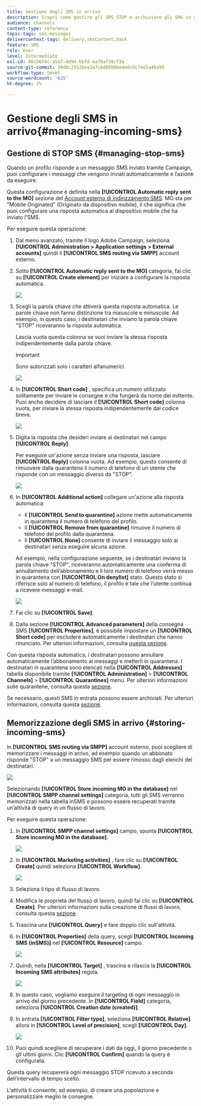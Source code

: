 ```yaml
---
title: Gestione degli SMS in arrivo
description: Scopri come gestire gli SMS STOP e archiviare gli SMS in arrivo in Adobe Campaign.
audience: channels
content-type: reference
topic-tags: sms-messages
delivercontext-tags: delivery,smsContent,back
feature: SMS
role: User
level: Intermediate
exl-id: 86cb6f4c-a5a7-4d9d-bbfd-4a70af38cf3a
source-git-commit: 30d0c2552bea3a7cbd8500be4e8c0c74e5a40a99
workflow-type: tm+mt
source-wordcount: '625'
ht-degree: 2%

---
```


# Gestione degli SMS in arrivo{#managing-incoming-sms}

## Gestione di STOP SMS {#managing-stop-sms}

Quando un profilo risponde a un messaggio SMS inviato tramite Campaign, puoi configurare i messaggi che vengono inviati automaticamente e l’azione da eseguire.

Questa configurazione è definita nella **[!UICONTROL Automatic reply sent to the MO]** sezione del [Account esterno di indirizzamento SMS](../../administration/using/configuring-sms-channel.md#defining-an-sms-routing). MO sta per &quot;Mobile Originated&quot; (Originato da dispositivo mobile), il che significa che puoi configurare una risposta automatica al dispositivo mobile che ha inviato l’SMS.

Per eseguire questa operazione:

1. Dal menu avanzato, tramite il logo Adobe Campaign, seleziona **[!UICONTROL Administration > Application settings > External accounts]** quindi il **[!UICONTROL SMS routing via SMPP]** account esterno.
1. Sotto **[!UICONTROL Automatic reply sent to the MO]** categoria, fai clic su **[!UICONTROL Create element]** per iniziare a configurare la risposta automatica.

   ![](assets/sms_mo_1.png)

1. Scegli la parola chiave che attiverà questa risposta automatica. Le parole chiave non fanno distinzione tra maiuscole e minuscole. Ad esempio, in questo caso, i destinatari che inviano la parola chiave &quot;STOP&quot; riceveranno la risposta automatica.

   Lascia vuota questa colonna se vuoi inviare la stessa risposta indipendentemente dalla parola chiave.

   >[!IMPORTANT]
   >
   >Sono autorizzati solo i caratteri alfanumerici.

   ![](assets/sms_mo_2.png)

1. In **[!UICONTROL Short code]** , specifica un numero utilizzato solitamente per inviare le consegne e che fungerà da nome del mittente. Puoi anche decidere di lasciare il **[!UICONTROL Short code]** colonna vuota, per inviare la stessa risposta indipendentemente dal codice breve.

   ![](assets/sms_mo_4.png)

1. Digita la risposta che desideri inviare ai destinatari nel campo **[!UICONTROL Reply]**.

   Per eseguire un&#39;azione senza inviare una risposta, lasciare **[!UICONTROL Reply]** colonna vuota. Ad esempio, questo consente di rimuovere dalla quarantena il numero di telefono di un utente che risponde con un messaggio diverso da &quot;STOP&quot;.

   ![](assets/sms_mo_3.png)

1. In **[!UICONTROL Additional action]** collegare un&#39;azione alla risposta automatica:

   * Il **[!UICONTROL Send to quarantine]** azione mette automaticamente in quarantena il numero di telefono del profilo.
   * Il **[!UICONTROL Remove from quarantine]** rimuove il numero di telefono del profilo dalla quarantena.
   * Il **[!UICONTROL None]** consente di inviare il messaggio solo ai destinatari senza eseguire alcuna azione.

   Ad esempio, nella configurazione seguente, se i destinatari inviano la parola chiave &quot;STOP&quot;, riceveranno automaticamente una conferma di annullamento dell’abbonamento e il loro numero di telefono verrà messo in quarantena con **[!UICONTROL On denylist]** stato. Questo stato si riferisce solo al numero di telefono, il profilo è tale che l’utente continua a ricevere messaggi e-mail.

   ![](assets/sms_mo.png)

1. Fai clic su **[!UICONTROL Save]**.

1. Dalla sezione **[!UICONTROL Advanced parameters]** della consegna SMS **[!UICONTROL Properties]**, è possibile impostare un **[!UICONTROL Short code]** per escludere automaticamente i destinatari che hanno rinunciato. Per ulteriori informazioni, consulta [questa sezione](../../administration/using/configuring-sms-channel.md#configuring-sms-properties).

Con questa risposta automatica, i destinatari possono annullare automaticamente l’abbonamento ai messaggi e metterli in quarantena. I destinatari in quarantena sono elencati nella **[!UICONTROL Addresses]** tabella disponibile tramite **[!UICONTROL Administration]** > **[!UICONTROL Channels]** > **[!UICONTROL Quarantines]** menu. Per ulteriori informazioni sulle quarantene, consulta questa [sezione](../../sending/using/understanding-quarantine-management.md).

Se necessario, questi SMS in entrata possono essere archiviati. Per ulteriori informazioni, consulta questa [sezione](#storing-incoming-sms).

## Memorizzazione degli SMS in arrivo {#storing-incoming-sms}

In **[!UICONTROL SMS routing via SMPP]** account esterno, puoi scegliere di memorizzare i messaggi in arrivo, ad esempio quando un abbonato risponde &quot;STOP&quot; a un messaggio SMS per essere rimosso dagli elenchi dei destinatari.

![](assets/sms_config_mo_1.png)

Selezionando **[!UICONTROL Store incoming MO in the database]** nel **[!UICONTROL SMPP channel settings]** categoria, tutti gli SMS verranno memorizzati nella tabella inSMS e possono essere recuperati tramite un’attività di query in un flusso di lavoro.

Per eseguire questa operazione:

1. In **[!UICONTROL SMPP channel settings]** campo, spunta **[!UICONTROL Store incoming MO in the database]**.

   ![](assets/sms_config_mo_2.png)

1. In **[!UICONTROL Marketing activities]** , fare clic su **[!UICONTROL Create]** quindi seleziona **[!UICONTROL Workflow]**.

   ![](assets/sms_config_mo_3.png)

1. Seleziona il tipo di flusso di lavoro.
1. Modifica le proprietà del flusso di lavoro, quindi fai clic su **[!UICONTROL Create]**. Per ulteriori informazioni sulla creazione di flussi di lavoro, consulta questa [sezione](../../automating/using/building-a-workflow.md).
1. Trascina una **[!UICONTROL Query]** e fare doppio clic sull&#39;attività.
1. In **[!UICONTROL Properties]** della query, scegli **[!UICONTROL Incoming SMS (inSMS)]** nel **[!UICONTROL Resource]** campo.

   ![](assets/sms_config_mo_4.png)

1. Quindi, nella **[!UICONTROL Target]** , trascina e rilascia la **[!UICONTROL Incoming SMS attributes]** regola.

   ![](assets/sms_config_mo_5.png)

1. In questo caso, vogliamo eseguire il targeting di ogni messaggio in arrivo del giorno precedente. In **[!UICONTROL Field]** categoria, seleziona **[!UICONTROL Creation date (created)]**.
1. In entrata **[!UICONTROL Filter type]**, seleziona **[!UICONTROL Relative]** allora in **[!UICONTROL Level of precision]**, scegli **[!UICONTROL Day]**.

   ![](assets/sms_config_mo_6.png)

1. Puoi quindi scegliere di recuperare i dati da oggi, il giorno precedente o gli ultimi giorni. Clic **[!UICONTROL Confirm]** quando la query è configurata.

Questa query recupererà ogni messaggio STOP ricevuto a seconda dell’intervallo di tempo scelto.

L’attività ti consente, ad esempio, di creare una popolazione e personalizzare meglio le consegne.
